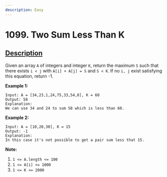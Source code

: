 ```yaml
---
description: Easy
---
```


# 1099. Two Sum Less Than K

## [Description](https://leetcode.com/problems/two-sum-less-than-k/)

Given an array `A` of integers and integer `K`, return the maximum `S` such that there exists `i < j` with `A[i] + A[j] = S` and `S < K`. If no `i, j` exist satisfying this equation, return -1.

**Example 1:**

```text
Input: A = [34,23,1,24,75,33,54,8], K = 60
Output: 58
Explanation: 
We can use 34 and 24 to sum 58 which is less than 60.
```

**Example 2:**

```text
Input: A = [10,20,30], K = 15
Output: -1
Explanation: 
In this case it's not possible to get a pair sum less that 15.
```

**Note:**

1. `1 <= A.length <= 100`
2. `1 <= A[i] <= 1000`
3. `1 <= K <= 2000`

